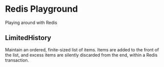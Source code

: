 # Redis Playground

Playing around with Redis

## LimitedHistory

Maintain an ordered, finite-sized list of items.
Items are added to the front of the list, and excess
items are silently discarded from the end, within
a Redis transaction.

